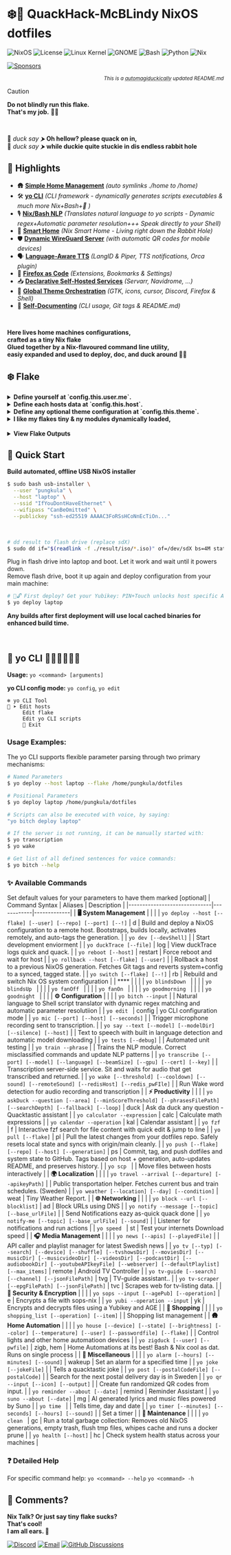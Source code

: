 # ❄️🦆 **QuackHack-McBLindy NixOS dotfiles** <br>

<!-- VERSIONS_START -->
![NixOS](https://img.shields.io/badge/NixOS-25.11-blue?style=flat-square&logo=NixOS&logoColor=white)
![License](https://img.shields.io/badge/license-MIT-black?style=flat-square&logo=opensourceinitiative&logoColor=white)
![Linux Kernel](https://img.shields.io/badge/Linux-6.12.30-red?style=flat-square&logo=linux&logoColor=white)
![GNOME](https://img.shields.io/badge/GNOME-48.1-purple?style=flat-square&logo=gnome&logoColor=white)
![Bash](https://img.shields.io/badge/bash-5.2.37-red?style=flat-square&logo=gnubash&logoColor=white)
![Python](https://img.shields.io/badge/Python-3.12.10-%23FFD43B?style=flat-square&logo=python&logoColor=white)
![Nix](https://img.shields.io/badge/Nix-2.28.3-blue?style=flat-square&logo=nixos&logoColor=white)
<!-- VERSIONS_END -->

[![Sponsors](https://img.shields.io/github/sponsors/QuackHack-McBlindy?logo=githubsponsors&label=?&style=flat&labelColor=ff1493&logoColor=fff&color=rgba(234,74,170,0.5) "")](https://github.com/sponsors/QuackHack-McBlindy)<div align="right"><sub>

_This is a <abbr title="Magically automated with duck-powered quackery">automagiduckically</abbr> updated README.md_

</sub></div> 


> [!CAUTION]
> __Do not blindly run this flake.__ <br>
> **That's my job.** 🧑‍🦯
<br>

🦆 _duck say ⮞_ __Oh hellow? please quack on in,__ <br>
🦆 _duck say ⮞_ __while duckie quite stuckie in dis endless rabbit hole__ <br>

## **📌 Highlights** 

- 🛖 **[Simple Home Management](https://github.com/QuackHack-McBlindy/dotfiles/blob/main/modules/home.nix)** *(auto symlinks ./home to /home)*  
- 🛠️ **[yo CLI](https://github.com/QuackHack-McBlindy/dotfiles/blob/main/modules/yo.nix)** *(CLI framework - dynamically generates scripts executables & much more Nix+Bash+🦆 )*    
- 🎙️ **[Nix/Bash NLP](https://github.com/QuackHack-McBlindy/dotfiles/blob/main/bin/config/nlp.nix)** *(Translates natural language to yo scripts - Dynamic regex+Automatic parameter resolution+++ Speak directly to your Shell)* 
- 📡 **[Smart Home](https://github.com/QuackHack-McBlindy/dotfiles/blob/main/bin/network/zigbee.nix)** *(Nix Smart Home - Living right down the Rabbit Hole)* 
- 🛡️ **[Dynamic WireGuard Server](https://github.com/QuackHack-McBlindy/dotfiles/blob/main/modules/networking/wg-server.nix)** *(with automatic QR codes for mobile devices)* 
- 🗣️ **[Language-Aware TTS](https://github.com/QuackHack-McBlindy/dotfiles/blob/main/packages/say.nix)** *(LangID & Piper, TTS notifications, Orca plugin)* 
- 🦊 **[Firefox as Code](https://github.com/QuackHack-McBlindy/dotfiles/blob/main/modules/programs/firefox.nix)** *(Extensions, Bookmarks & Settings)* 
- 📥 **[Declarative Self-Hosted Services](https://github.com/QuackHack-McBlindy/dotfiles/blob/main/modules/virtualisation/arr.nix)** *(Servarr, Navidrome, ...)* 
- 🎨 **[Global Theme Orchestration](https://github.com/QuackHack-McBlindy/dotfiles/blob/main/modules/themes/default.nix)** *(GTK, icons, cursor, Discord, Firefox & Shell)* 
- 📝 **[Self-Documenting](https://github.com/QuackHack-McBlindy/dotfiles/blob/main/bin/productivity/git.nix)** *(CLI usage, Git tags & README.md)*

<br>

__Here lives home machines configurations,__  
__crafted as a tiny Nix flake__  
__Glued together by a Nix-flavoured command line utility,__  
__easiy expanded and used to deploy, doc, and duck around__ 🦆✨  
  
  
## ❄️ **Flake**

<details><summary><strong>
Define yourself at `config.this.user.me`.
</strong></summary>

<!-- USER_START -->
```nix
```
<!-- USER_END -->

</details>


<details><summary><strong>
Define each hosts data at `config.this.host`.
</strong></summary>

<!-- HOST_START -->
```nix
```
<!-- HOST_END -->

</details>


<details><summary><strong>
Define any optional theme configuration at `config.this.theme`.
</strong></summary>

<!-- THEME_START -->
```nix
```
<!-- THEME_END -->

</details>


<details><summary><strong>
I like my flakes tiny & ny modules dynamically loaded,  
</strong></summary>

<!-- FLAKE_START -->
```nix
# dotfiles/flake.nix ⮞ https://github.com/quackhack-mcblindy/dotfiles
{  # 🦆 duck say ⮞ welcome to
    description = "❄️🦆 ⮞ QuackHack-McBLindy's big dot of flakyfiles with extra quackz.";
    inputs = { # 🦆 duck say ⮞ inputz stuff
        nixpkgs.url = "github:nixos/nixpkgs/nixos-unstable";        
        sops-nix.url = "github:Mic92/sops-nix";
        sops-nix.inputs.nixpkgs.follows = "nixpkgs";  
        caddy-duckdns.url = "github:QuackHack-McBlindy/nix-caddy-duckdns";
        installer.url = "github:QuackHack-McBlindy/auto-installer-nixos";
    }; # 🦆 duck say ⮞ outputz other ducky stuffz
    outputs = inputs @ { self, systems, nixpkgs, ... }:
        let
            lib = import ./lib { 
                inherit self inputs;
                lib = nixpkgs.lib;      
            };                   
        in lib.makeFlake { # 🦆 duck say ⮞ make my flake
            systems = [ "x86_64-linux" "aarch64-linux" ]; 
#            overlays = [ (import ./overlays/noisereduce.nix { inherit lib; }) ];
#            overlays = import ./overlays { inherit (nixpkgs) lib; };
            overlays = lib.mapOverlays ./overlays { inherit lib; };
            hosts = lib.mapHosts ./hosts;
            specialArgs = { pkgs = system: nixpkgs.legacyPackages.${system}; };
            packages = lib.mapModules ./packages import;
            devShells = lib.mapModules ./devShells (path: import path);     
        };} # 🦆 duck say ⮞ flakes all set, with no debating — next nix file awaiting, ducks be there waitin'
```
<!-- FLAKE_END -->
</details>

<br>

<details><summary><strong>
View Flake Outputs
</strong></summary>

  <!-- TREE_START -->
```nix
git+file:///home/pungkula/dotfiles
├───devShells
│   ├───aarch64-linux
│   │   ├───android omitted (use '--all-systems' to show)
│   │   ├───go omitted (use '--all-systems' to show)
│   │   ├───java omitted (use '--all-systems' to show)
│   │   ├───node omitted (use '--all-systems' to show)
│   │   ├───python omitted (use '--all-systems' to show)
│   │   └───rust omitted (use '--all-systems' to show)
│   └───x86_64-linux
│       ├───android: development environment 'nix-shell'
│       ├───go: development environment 'nix-shell'
│       ├───java: development environment 'nix-shell'
│       ├───node: development environment 'nix-shell'
│       ├───python: development environment 'nix-shell'
│       └───rust: development environment 'nix-shell'
├───nixosConfigurations
│   ├───desktop: NixOS configuration
│   ├───homie: NixOS configuration
│   ├───laptop: NixOS configuration
│   └───nasty: NixOS configuration
└───packages
    ├───aarch64-linux
    │   ├───health omitted (use '--all-systems' to show)
    │   ├───installer omitted (use '--all-systems' to show)
    │   ├───say omitted (use '--all-systems' to show)
    │   ├───tv omitted (use '--all-systems' to show)
    │   └───yo-bitch omitted (use '--all-systems' to show)
    └───x86_64-linux
        ├───health: package 'health'
        ├───installer: package 'nixos-auto-installer-24.05.20240406.ff0dbd9-x86_64-linux.iso'
        ├───say: package 'say'
        ├───tv: package 'tv'
        └───yo-bitch: package 'yo-bitch'
```
  <!-- TREE_END -->

</details>  
  

## **🛟 Quick Start**

**Build automated, offline USB NixOS installer** 

```bash
$ sudo bash usb-installer \
  --user "pungkula" \
  --host "laptop" \
  --ssid "IfYouDontHaveEthernet" \
  --wifipass "CanBeOmitted" \
  --publickey "ssh-ed25519 AAAAC3FoRSsHCoNnEcTiOn..."
``` 

<br>

```bash
# dd result to flash drive (replace sdX)
$ sudo dd if="$(readlink -f ./result/iso/*.iso)" of=/dev/sdX bs=4M status=progress oflag=sync
``` 

Plug in flash drive into laptop and boot. Let it work and wait until it powers down.  
Remove flash drive, boot it up again and deploy configuration from your main machine:

```bash
# 🦆🔓 First deploy? Get your Yubikey: PIN+Touch unlocks host specific AGE key for sops-nix 
$ yo deploy laptop
```

**Any builds after first deployment will use local cached binaries for enhanced build time.**  

<br>

<!-- YO_DOCS_START -->
## 🚀 **yo CLI 🦆🦆🦆🦆🦆🦆**
**Usage:** `yo <command> [arguments]`  

**yo CLI config mode:** `yo config`, `yo edit` 

``` 
❄️ yo CLI Tool
🦆 ➤ Edit hosts
     Edit flake
     Edit yo CLI scripts
     🚫 Exit
``` 

### **Usage Examples:**  
The yo CLI supports flexible parameter parsing through two primary mechanisms:  

```bash
# Named Parameters  
$ yo deploy --host laptop --flake /home/pungkula/dotfiles

# Positional Parameters
$ yo deploy laptop /home/pungkula/dotfiles

# Scripts can also be executed with voice, by saying:
"yo bitch deploy laptop"

# If the server is not running, it can be manually started with:
$ yo transcription
$ yo wake

# Get list of all defined sentences for voice commands:
$ yo bitch --help
```

### ✨ Available Commands
Set default values for your parameters to have them marked [optional]
| Command Syntax               | Aliases    | Description |
|------------------------------|------------|-------------|
| **🖥️ System Management** | | |
| `yo deploy --host [--flake] [--user] [--repo] [--port] [--!]` | d | Build and deploy a NixOS configuration to a remote host. Bootstraps, builds locally, activates remotely, and auto-tags the generation. |
| `yo dev [--devShell]` |  | Start development enviorment |
| `yo duckTrace [--file]` | log | View duckTrace logs quick and quack. |
| `yo reboot [--host]` | restart | Force reboot and wait for host |
| `yo rollback --host [--flake] [--user]` |  | Rollback a host to a previous NixOS generation. Fetches Git tags and reverts system+config to a synced, tagged state. |
| `yo switch [--flake] [--!]` | rb | Rebuild and switch Nix OS system configuration |
| **** | | |
| `yo blindsDown ` |  |  |
| `yo blindsUp ` |  |  |
| `yo fanOff ` |  |  |
| `yo fanOn ` |  |  |
| `yo goodmorning ` |  |  |
| `yo goodnight ` |  |  |
| **⚙️ Configuration** | | |
| `yo bitch --input` |  | Natural language to Shell script translator with dynamic regex matching and automatic parameter resolutiion |
| `yo edit ` | config | yo CLI configuration mode |
| `yo mic [--port] [--host] [--seconds]` |  | Trigger microphone recording sent to transcription. |
| `yo say --text [--model] [--modelDir] [--silence] [--host]` |  | Text to speech with built in language detection and automatic model downloading |
| `yo tests [--debug]` |  | Automated unit testing |
| `yo train --phrase` |  | Trains the NLP module. Correct misclassified commands and update NLP patterns |
| `yo transcribe [--port] [--model] [--language] [--beamSize] [--gpu] [--cert] [--key]` |  | Transcription server-side service. Sit and waits for audio that get transcribed and returned. |
| `yo wake [--threshold] [--cooldown] [--sound] [--remoteSound] [--redisHost] [--redis_pwFIle]` |  | Run Wake word detection for audio recording and transcription |
| **⚡ Productivity** | | |
| `yo askDuck --question [--area] [--minScoreThreshold] [--phrasesFilePath] [--searchDepth] [--fallback] [--loop]` | duck | Ask da duck any question - Quacktastic assistant |
| `yo calculator --expression` | calc | Calculate math expressions |
| `yo calendar --operation` | kal | Calendar assistant |
| `yo fzf ` | f | Interactive fzf search for file content with quick edit & jump to line |
| `yo pull [--flake]` | pl | Pull the latest changes from your dotfiles repo. Safely resets local state and syncs with origin/main cleanly. |
| `yo push [--flake] [--repo] [--host] [--generation]` | ps | Commit, tag, and push dotfiles and system state to GitHub. Tags based on host + generation, auto-updates README, and preserves history. |
| `yo scp ` |  | Move files between hosts interactively |
| **🌍 Localization** | | |
| `yo travel --arrival [--departure] [--apikeyPath]` |  | Public transportation helper. Fetches current bus and train schedules. (Sweden) |
| `yo weather [--location] [--day] [--condition]` | weat | Tiny Weather Report. |
| **🌐 Networking** | | |
| `yo block --url [--blocklist]` | ad | Block URLs using DNS |
| `yo notify --message [--topic] [--base_urlFile]` |  | Send Notifications eazy as-quick quack done |
| `yo notify-me [--topic] [--base_urlFile] [--sound]` |  | Listener for notifications and run actions |
| `yo speed ` | st | Test your internets Download speed |
| **🎧 Media Management** | | |
| `yo news [--apis] [--playedFile]` |  | API caller and playlist manager for latest Swedish news |
| `yo tv [--typ] [--search] [--device] [--shuffle] [--tvshowsDir] [--moviesDir] [--musicDir] [--musicvideoDir] [--videosDir] [--podcastDir] [--audiobookDir] [--youtubeAPIkeyFile] [--webserver] [--defaultPlaylist] [--max_items]` | remote | Android TV Controller |
| `yo tv-guide [--search] [--channel] [--jsonFilePath]` | tvg | TV-guide assistant.. |
| `yo tv-scraper [--epgFilePath] [--jsonFilePath]` | tvc | Scrapes web for tv-listing data. |
| **🔐 Security & Encryption** | | |
| `yo sops --input [--agePub] [--operation]` | e | Encrypts a file with sops-nix |
| `yo yubi --operation --input` | yk | Encrypts and decrypts files using a Yubikey and AGE |
| **🛒 Shopping** | | |
| `yo shopping_list [--operation] [--item]` |  | Shopping list management |
| **🛖 Home Automation** | | |
| `yo house [--device] [--state] [--brightness] [--color] [--temperature] [--user] [--passwordfile] [--flake]` |  | Control lights and other home automatioon devices |
| `yo zigduck [--user] [--pwfile]` | zigb, hem | Home Automations at its best! Bash & Nix cool as dat. Runs on single process |
| **🧩 Miscellaneous** | | |
| `yo alarm [--hours] [--minutes] [--sound]` | wakeup | Set an alarm for a specified time |
| `yo joke [--jokeFile]` |  | Tells a quacktastic joke |
| `yo post [--postalCodeFile] [--postalCode]` |  | Search for the next postal delivery day is in Sweden |
| `yo qr --input [--icon] [--output]` |  | Create fun randomized QR codes from input. |
| `yo reminder --about [--date]` | remind | Reminder Assistant |
| `yo suno --about [--date]` | mg | AI generated lyrics and music files powered by Suno |
| `yo time ` |  | Tells time, day and date |
| `yo timer [--minutes] [--seconds] [--hours] [--sound]` |  | Set a timer |
| **🧹 Maintenance** | | |
| `yo clean ` | gc | Run a total garbage collection: Removes old NixOS generations, empty trash, flush tmp files, whipes cache and runs a docker prune |
| `yo health [--host]` | hc | Check system health status across your machines |
### ❓ Detailed Help
For specific command help: 
`yo <command> --help`
`yo <command> -h`
<!-- YO_DOCS_END -->


## 💬 **Comments?**

**Nix Talk? Or just say tiny flake sucks?**   
**That's cool!**  
**I am all ears. 👀**  

<!-- CONTACT_START -->
[![Discord](https://img.shields.io/badge/Discord-Chat-5865F2?style=flat-square&logo=discord&logoColor=white)](https://discordapp.com/users/675530282849533952)
[![Email](https://img.shields.io/badge/Email-Contact-6D4AFF?style=flat-square&logo=protonmail&logoColor=white)](mailto:isthisrandomenough@protonmail.com)
[![GitHub Discussions](https://img.shields.io/badge/Discussions-Join-181717?style=flat-square&logo=github&logoColor=white)](https://github.com/QuackHack-McBlindy/dotfiles/discussions)

<!-- CONTACT_END -->
